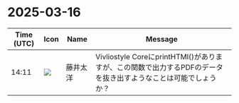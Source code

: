 # 2025-03-16

|Time (UTC)|Icon|Name|Message|
|---|---|---|---|
|14:11|![](https://secure.gravatar.com/avatar/071ca54af656223d6d39098e0598e777.jpg?s=72&d=https%3A%2F%2Fa.slack-edge.com%2Fdf10d%2Fimg%2Favatars%2Fava_0022-72.png)|藤井太洋|Vivliostyle CoreにprintHTMl()がありますが、この関数で出力するPDFのデータを抜き出すようなことは可能でしょうか？|
